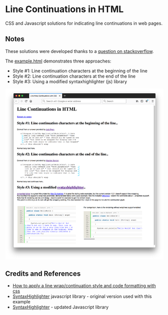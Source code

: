 # Line Continuations in HTML

CSS and Javascript solutions for indicating line continuations in web pages.

## Notes

These solutions were developed thanks to a
[question on stackoverflow](https://stackoverflow.com/questions/330229/how-to-apply-a-line-wrap-continuation-style-and-code-formatting-with-css).

The [example.html](./example.html) demonstrates three approaches:

* Style #1: Line continuation characters at the beginning of the line
* Style #2: Line continuation characters at the end of the line
* Style #3: Using a modified syntaxhighlighter (js) library

[![example.png](./assets/example.png?raw=true)](./example.html)

## Credits and References

* [How to apply a line wrap/continuation style and code formatting with css](https://stackoverflow.com/questions/330229/how-to-apply-a-line-wrap-continuation-style-and-code-formatting-with-css)
* [SyntaxHighlighter](https://code.google.com/archive/p/syntaxhighlighter/) javascript library - original version used with this example
* [SyntaxHighlighter](http://alexgorbatchev.com/SyntaxHighlighter/) - updated Javascript library
